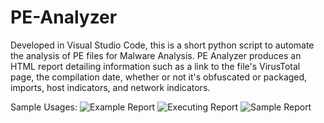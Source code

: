 # PE-Analyzer
Developed in Visual Studio Code, this is a short python script to automate the analysis of PE files for Malware Analysis.
PE Analyzer produces an HTML report detailing information such as a link to the file's VirusTotal page, the compilation date, whether or not it's obfuscated or packaged,
imports, host indicators, and network indicators.

Sample Usages:
![Example Report](https://github.com/whoward3/PE-Analyzer/tree/master/Assets/ExampleReport.PNG?raw=true "Example Report")
![Executing Report](https://github.com/whoward3/PE-Analyzer/tree/master/Assets/ExecutingReport.PNG?raw=true "Executing Report")
![Sample Report](https://github.com/whoward3/PE-Analyzer/tree/master/Assets/SampleReport.PNG?raw=true "Sample Report")



